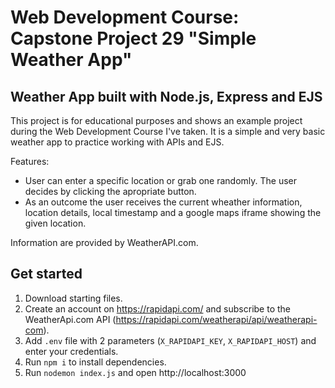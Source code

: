 # Web Development Course:<br>Capstone Project 29 "Simple Weather App"
## Weather App built with Node.js, Express and EJS
This project is for educational purposes and shows an example project during the Web Development Course I've taken.
It is a simple and very basic weather app to practice working with APIs and EJS.

Features:
* User can enter a specific location or grab one randomly. The user decides by clicking the apropriate button.
* As an outcome the user receives the current wheather information, location details, local timestamp and a google maps iframe showing the given location.

Information are provided by WeatherAPI.com.

## Get started
1. Download starting files.
2. Create an account on https://rapidapi.com/ and subscribe to the WeatherApi.com API (https://rapidapi.com/weatherapi/api/weatherapi-com).
3. Add `.env` file with 2 parameters (`X_RAPIDAPI_KEY`, `X_RAPIDAPI_HOST`) and enter your credentials.
4. Run `npm i` to install dependencies.
5. Run `nodemon index.js` and open http://localhost:3000
